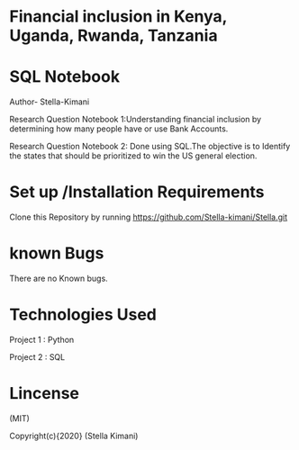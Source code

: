 # Financial inclusion in Kenya, Uganda, Rwanda, Tanzania

# SQL Notebook 

Author- Stella-Kimani

Research Question Notebook 1:Understanding financial inclusion by determining how many people have or use Bank Accounts.

Research Question Notebook 2: Done using SQL.The objective is to Identify the states that should be prioritized to win the US general election.

# Set up /Installation Requirements

Clone this Repository by running  https://github.com/Stella-kimani/Stella.git
# known Bugs

There are no Known bugs.

# Technologies Used 

Project 1 : Python

Project 2 : SQL
# Lincense 

(MIT)

Copyright(c){2020} (Stella Kimani)
